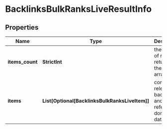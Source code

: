 # BacklinksBulkRanksLiveResultInfo


## Properties

| Name | Type | Description | Notes |
|------------ | ------------- | ------------- | -------------|
**items_count** | **StrictInt** | the number of results returned in the items array |[optional]|
**items** | **List[Optional[BacklinksBulkRanksLiveItem]]** | contains relevant backlinks and referring domains data |[optional]|